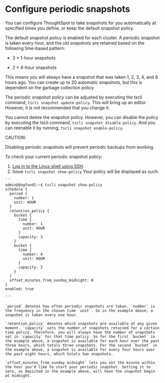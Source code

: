 # Configure periodic snapshots

You can configure ThoughtSpot to take snapshots for you automatically at specified times you define, or keep the default snapshot policy.

The default snapshot policy is enabled for each cluster. A periodic snapshot is taken every hour, and the old snapshots are retained based on the following time-based pattern:

-   3 \* 1-hour snapshots

-   2 \* 4-hour snapshots


This means you will always have a snapshot that was taken 1, 2, 3, 4, and 8 hours ago. You can create up to 20 automatic snapshots, but this is dependent on the garbage collection policy.

The periodic snapshot policy can be adjusted by executing the tscli command, `tscli snapshot update-policy`. This will bring up an editor. However, it is not recommended that you change it.

You cannot delete the snapshot policy. However, you can disable the policy by executing the tscli command, `tscli snapshot disable-policy`. And you can reenable it by running, `tscli snapshot enable-policy`.

CAUTION:

Disabling periodic snapshots will prevent periodic backups from working.

To check your current periodic snapshot policy:

1.   [Log in to the Linux shell using SSH](../setup/login_console.html#). 
2.   Issue `tscli snapshot show-policy` Your policy will be displayed as such:

    ```
    admin@dogfood1:~$ tscli snapshot show-policy
    schedule {
      period {
        number: 1
        unit: HOUR
      }
      retention_policy {
        bucket {
          time {
            number: 1
            unit: HOUR
          }
          capacity: 3
        }
        bucket {
          time {
            number: 4
            unit: HOUR
          }
          capacity: 2
        }
      }
      offset_minutes_from_sunday_midnight: 0
    }
    enabled: true
    
    ```

    `period` denotes how often periodic snapshots are taken. `number` is the frequency in the chosen time `unit`. So in the example above, a snapshot is taken every one hour.

    `retention_policy` denotes which snapshots are available at any given moment. `capacity` sets the number of snapshots retained for a certain time policy. Therefore, you will always have the number of snapshots set in `capacity` for that time policy. So for the first `bucket` in the example above, a snapshot is available for each hour over the past three hours, which totals three snapshots. For the second `bucket` in the example above, a snapshot is available for every four hours over the past eight hours, which totals two snapshots.

    `offset_minutes_from_sunday_midnight` lets you set the minute within the hour you'd like to start your periodic snapshot. Setting it to zero, as depicted in the example above, will have the snapshot begin at midnight.


